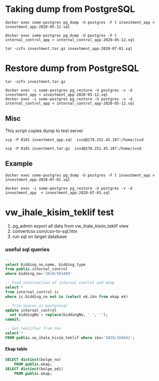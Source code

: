 # Taking dump from PostgreSQL

```
docker exec some-postgres pg_dump -U postgres -F t investment_app > investment_app-2020-05-12.sql

docker exec some-postgres pg_dump -U postgres -F t internal_control_app > internal_control_app-2020-05-12.sql

tar -czfv investment.tar.gz investment_app-2020-07-01.sql
```

# Restore dump from PostgreSQL

```
tar -xzfv investment.tar.gz

docker exec -i some-postgres pg_restore -U postgres -v -d investment_app < investment_app-2020-05-12.sql
docker exec -i some-postgres pg_restore -U postgres -v -d internal_control_app < internal_control_app-2020-05-12.sql
```

## Misc

This script copies dump to test server

```
scp -P 8101 investment_app.sql  issd@178.251.45.187:/home/issd

scp -P 8101 investment.tar.gz  issd@178.251.45.187:/home/issd
```

## Example



```
docker exec some-postgres pg_dump -U postgres -F t investment_app > investment_app-2020-07-01.sql

docker exec -i some-postgres pg_restore -U postgres -v -d investment_app  < investment_app-2020-07-01.sql
```



# vw_ihale_kisim_teklif test

1. pg_admin export all data from vw_ihale_kisim_teklif view
2. convertcsv.com/csv-to-sql.htm
3. run sql on target database

### useful sql queries


```sql
--
select bidding_no,name, bidding_type
from public.internal_control
where bidding_no='2019/503489'

-- Find intersection of internal control and ekap
select * 
from internal_control ic
where ic.bidding_no not in (select ek.ikn from ekap ek)

-- Trim spaces in postgresql
update internal_control
  set biddingNo = replace(biddingNo, ' ', '');
commit;

-- Get teklifler from ikn
select *
FROM public.vw_ihale_kisim_teklif where ikn='2020/169641';
```



#### Ekap table

```sql
SELECT distinct(bolge_no)
	FROM public.ekap;
SELECT distinct(bolge_adi)
	FROM public.ekap;
```